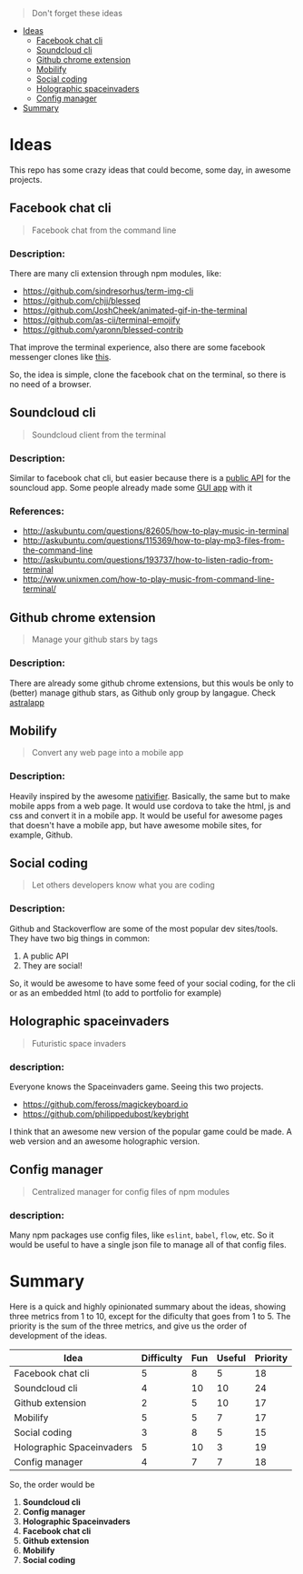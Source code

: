 > Don't forget these ideas

* [Ideas](#ideas)
  * [Facebook chat cli](#facebook-chat-cli)
  * [Soundcloud cli](#soundcloud-cli)
  * [Github chrome extension](#github-chrome-extension)
  * [Mobilify](#mobilify)
  * [Social coding](#social-coding)
  * [Holographic spaceinvaders](#holographic-spaceinvaders)
  * [Config manager](#config-manager)
* [Summary](#summary)

# Ideas

This repo has some crazy ideas that could become, some day, in awesome projects.

## Facebook chat cli

> Facebook chat from the command line

### Description:

There are many cli extension through npm modules, like:

* https://github.com/sindresorhus/term-img-cli
* https://github.com/chjj/blessed
* https://github.com/JoshCheek/animated-gif-in-the-terminal
* https://github.com/as-cii/terminal-emojify
* https://github.com/yaronn/blessed-contrib

That improve the terminal experience, also there are some facebook messenger clones like [this](https://github.com/sindresorhus/caprine).

So, the idea is simple, clone the facebook chat on the terminal, so there is no need of a browser.

## Soundcloud cli

> Soundcloud client from the terminal

### Description:

Similar to facebook chat cli, but easier because there is a [public API](https://developers.soundcloud.com/docs/api/guide) for the souncloud app. Some people already made some [GUI app](https://github.com/Soundnode/soundnode-app) with it

### References:

* http://askubuntu.com/questions/82605/how-to-play-music-in-terminal
* http://askubuntu.com/questions/115369/how-to-play-mp3-files-from-the-command-line
* http://askubuntu.com/questions/193737/how-to-listen-radio-from-terminal
* http://www.unixmen.com/how-to-play-music-from-command-line-terminal/

## Github chrome extension

> Manage your github stars by tags

### Description:

There are already some github chrome extensions, but this wouls be only to (better) manage github stars, as Github only group by langague. Check [astralapp](http://astralapp.com/)

## Mobilify

> Convert any web page into a mobile app

### Description:

Heavily inspired by the awesome [nativifier](https://github.com/jiahaog/nativefier). Basically, the same but to make mobile apps from a web page. It would use cordova to take the html, js and css and convert it in a mobile app. It would be useful for awesome pages that doesn't have a mobile app, but have awesome mobile sites, for example, Github.

## Social coding

> Let others developers know what you are coding

### Description:

Github and Stackoverflow are some of the most popular dev sites/tools. They have two big things in common:

1. A public API
2. They are social!

So, it would be awesome to have some feed of your social coding, for the cli or as an embedded html (to add to portfolio for example)

## Holographic spaceinvaders

> Futuristic space invaders

### description:

Everyone knows the Spaceinvaders game. Seeing this two projects.

* https://github.com/feross/magickeyboard.io
* https://github.com/philippedubost/keybright
 
I think that an awesome new version of the popular game could be made. A web version and an awesome holographic version.

## Config manager

> Centralized manager for config files of npm modules

### description:

Many npm packages use config files, like `eslint`, `babel`, `flow`, etc. So it would be useful to have a single json file to manage all of that config files.

# Summary

Here is a quick and highly opinionated summary about the ideas, showing three metrics from 1 to 10, except for the dificulty that goes from 1 to 5. The priority is the sum of the three metrics, and give us the order of development of the ideas. 

| Idea                      | Difficulty | Fun | Useful | Priority |
| ------------------------- | ---------- | --- | ------ | -------- |
| Facebook chat cli         | 5          | 8   | 5      | 18       |
| Soundcloud cli            | 4          | 10  | 10     | 24       |
| Github extension          | 2          | 5   | 10     | 17       |
| Mobilify                  | 5          | 5   | 7      | 17       |
| Social coding             | 3          | 8   | 5      | 15       |
| Holographic Spaceinvaders | 5          | 10  | 3      | 19       |
| Config manager            | 4          | 7   | 7      | 18       |

So, the order would be 

1. **Soundcloud cli**
2. **Config manager**
2. **Holographic Spaceinvaders**
2. **Facebook chat cli**
3. **Github extension**
4. **Mobilify**
5. **Social coding**

